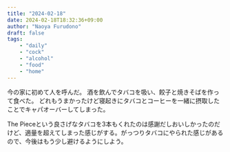 ```yaml
---
title: "2024-02-18"
date: 2024-02-18T18:32:36+09:00
author: "Naoya Furudono"
draft: false
tags:
    - "daily"
    - "cock"
    - "alcohol"
    - "food"
    - "home"
---
```


今の家に初めて人を呼んだ。
酒を飲んでタバコを吸い、餃子と焼きそばを作って食べた。
どれもうまかったけど寝起きにタバコとコーヒーを一緒に摂取したことでキャパオーバーしてしまった。

The Pieceという良さげなタバコを3本もくれたのは感謝だしおいしかったのだけど、適量を超えてしまった感じがする。がっつりタバコにやられた感じがあるので、今後はもう少し避けるようにしよう。

